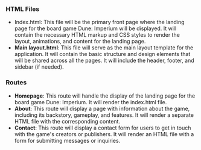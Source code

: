 ### HTML Files
- Index.html: This file will be the primary front page where the landing page for the board game Dune: Imperium will be displayed. It will contain the necessary HTML markup and CSS styles to render the layout, animations, and content for the landing page.
- **Main layout.html**: This file will serve as the main layout template for the application. It will contain the basic structure and design elements that will be shared across all the pages. It will include the header, footer, and sidebar (if needed).

### Routes
- **Homepage**: This route will handle the display of the landing page for the board game Dune: Imperium. It will render the index.html file.
- **About**: This route will display a page with information about the game, including its backstory, gameplay, and features. It will render a separate HTML file with the corresponding content.
- **Contact**: This route will display a contact form for users to get in touch with the game's creators or publishers. It will render an HTML file with a form for submitting messages or inquiries.